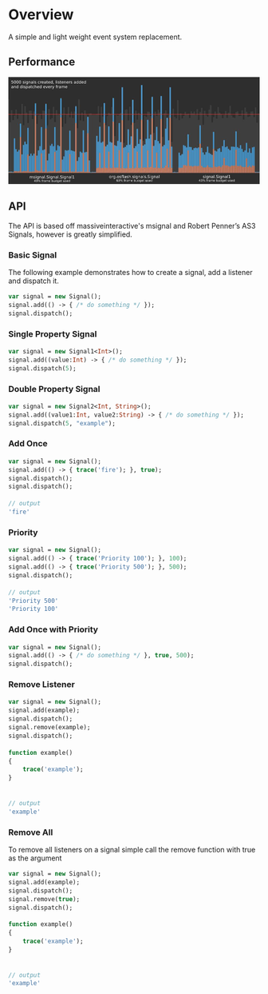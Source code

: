 # Overview

A simple and light weight event system replacement.

## Performance

![performance](readme/performance.jpg)


## API


The API is based off massiveinteractive's msignal and Robert Penner’s AS3 Signals, however is greatly simplified.

### Basic Signal

The following example demonstrates how to create a signal, add a listener and dispatch it.

```haxe
var signal = new Signal();
signal.add(() -> { /* do something */ });
signal.dispatch();
```

### Single Property Signal

```haxe
var signal = new Signal1<Int>();
signal.add((value:Int) -> { /* do something */ });
signal.dispatch(5);
```

### Double Property Signal

```haxe
var signal = new Signal2<Int, String>();
signal.add((value1:Int, value2:String) -> { /* do something */ });
signal.dispatch(5, "example");
```

### Add Once

```haxe
var signal = new Signal();
signal.add(() -> { trace('fire'); }, true);
signal.dispatch();
signal.dispatch();

// output 
'fire'
```

### Priority

```haxe
var signal = new Signal();
signal.add(() -> { trace('Priority 100'); }, 100);
signal.add(() -> { trace('Priority 500'); }, 500);
signal.dispatch();

// output 
'Priority 500'
'Priority 100'

```

### Add Once with Priority

```haxe
var signal = new Signal();
signal.add(() -> { /* do something */ }, true, 500);
signal.dispatch();
```

### Remove Listener

```haxe
var signal = new Signal();
signal.add(example);
signal.dispatch();
signal.remove(example);
signal.dispatch();

function example()
{
	trace('example');
}


// output 
'example'
```

### Remove All

To remove all listeners on a signal simple call the remove function with true as the argument

```haxe
var signal = new Signal();
signal.add(example);
signal.dispatch();
signal.remove(true);
signal.dispatch();

function example()
{
	trace('example');
}


// output 
'example'
```

